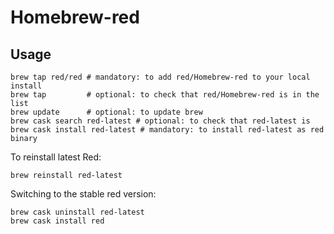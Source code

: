 # Homebrew-red

## Usage

    brew tap red/red # mandatory: to add red/Homebrew-red to your local install
    brew tap         # optional: to check that red/Homebrew-red is in the list
    brew update      # optional: to update brew 
    brew cask search red-latest # optional: to check that red-latest is
    brew cask install red-latest # mandatory: to install red-latest as red binary
    
To reinstall latest Red:

    brew reinstall red-latest

Switching to the stable red version:

    brew cask uninstall red-latest
    brew cask install red
